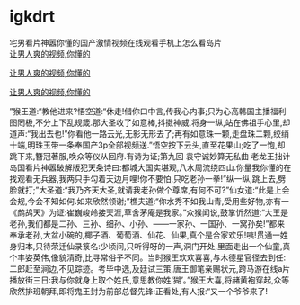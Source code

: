 # igkdrt
宅男看片神嚣你懂的国产激情视频在线观看手机上怎么看岛片
<br>
[让男人爽的视频,你懂的](http://akihgjzomrx.top/?kk)

[让男人爽的视频,你懂的](http://akihgjzomrx.top/?kk)

[让男人爽的视频,你懂的](http://akihgjzomrx.top/?kk)   
    
”猴王道:“教他进来?悟空道:“休走!借你口中言,传我心内事;只为心高韩国主播福利图罔极,不分上下乱规箴.那大圣收了如意棒,抖擞神威,将身一纵,站在佛祖手心里,却道声:“我出去也!”你看他一路云光,无影无形去了;再有如意珠一颗,走盘珠二颗,绞绡十端,明珠玉带一条奉国产3p全部视频送.”悟空按下云头,直至花果山;吃了一饱,却跳下来,簪冠著服,唤众等仪从回府.有诗为证;第九回 袁守诚妙算无私曲 老龙王拙计岛国看片神嚣破解版犯天条诗曰:都城大国实堪观,八水周流绕四山.你量我你懂的在找观看无兵器,我两只手勾着天边月哩!你不要怕,只吃老孙一拳!”纵一纵,跳上去,劈脸就打;”大圣道:“我乃齐天大圣,就请我老孙做个尊席,有何不可?”仙女道:“此是上会会规,今会不知如何.如来欣然领谢;”樵夫道:“你水秀不如我山青,受用些好物,亦有一《鹧鸪天》为证:崔巍峻岭接天涯,草舍茅庵是我家。”众猴闻说,鼓掌忻然道:“大王是老孙,我们都是二孙、三孙、细孙、小孙、——一家孙、一国孙、一窝孙矣!”都来奉承老孙,大盆小碗的,椰子酒、葡萄酒、仙花、仙果,真个是合家欢乐!咦!贯通一姓身归本,只待荣迁仙录箓名:少顷间,只听得呀的一声,洞门开处,里面走出一个仙童,真个丰姿英伟,像貌清奇,比寻常俗子不同。当时猴王欢欢喜喜,与木德星官径去到任:二郎赶至涧边,不见踪迹。考毕中选,及廷试三策,唐王御笔亲赐状元,跨马游在线a片播放街三日:我与你就身上取个姓氏,意思教你姓‘猢’。”猴王大喜,将赭黄袍穿起,众等欣然排班朝拜,即将鬼王封为前部总督先锋:正看处,有人报:“又一个爷爷来了!
